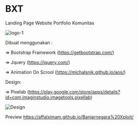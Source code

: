 # BXT
Landing Page Website Portfolio Komunitas

![logo-1](https://user-images.githubusercontent.com/62225185/126090490-c7aad24b-2f6d-4779-b66d-f6f9ad3e8c7f.png)

Dibuat menggunakan :

=> Bootstrap Framework (https://getbootstrap.com/)

=> Jquery (https://jquery.com/)

=> Animation On Scrool (https://michalsnik.github.io/aos/)


Design:

=> Pixelab (https://play.google.com/store/apps/details?id=com.imaginstudio.imagetools.pixellab)

![Design](https://user-images.githubusercontent.com/62225185/126090793-8ca9e13f-169c-46d3-9094-4eee3006f0b2.jpg)


Preview
https://affalximam.github.io/Banjarnegara%20Xploit/
